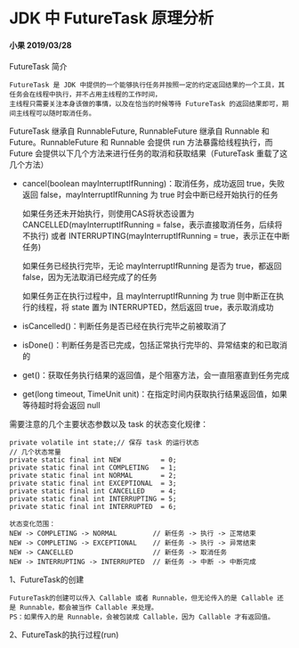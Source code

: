 # JDK 中 FutureTask 原理分析

#### 小果 2019/03/28

FutureTask 简介

    FutureTask 是 JDK 中提供的一个能够执行任务并按照一定的约定返回结果的一个工具，其任务会在线程中执行，并不占用主线程的工作时间，
    主线程只需要关注本身该做的事情，以及在恰当的时候等待 FutureTask 的返回结果即可，期间主线程可以随时取消任务。
    
FutureTask 继承自 RunnableFuture, RunnableFuture 继承自 Runnable 和 Future。RunnableFuture 和 Runnable 会提供 run 方法暴露给线程执行，而 Future 会提供以下几个方法来进行任务的取消和获取结果（FutureTask 重载了这几个方法）

- cancel(boolean mayInterruptIfRunning)：取消任务，成功返回 true，失败返回 false，mayInterruptIfRunning 为 true 时会中断已经开始执行的任务

    如果任务还未开始执行，则使用CAS将状态设置为 CANCELLED(mayInterruptIfRunning = false，表示直接取消任务，后续将不执行) 或者 INTERRUPTING(mayInterruptIfRunning = true，表示正在中断任务)
    
    如果任务已经执行完毕，无论 mayInterruptIfRunning 是否为 true，都返回 false，因为无法取消已经完成了的任务
    
    如果任务正在执行过程中，且 mayInterruptIfRunning 为 true 则中断正在执行的线程，将 state 置为 INTERRUPTED，然后返回 true，表示取消成功
    
- isCancelled()：判断任务是否已经在执行完毕之前被取消了
- isDone()：判断任务是否已完成，包括正常执行完毕的、异常结束的和已取消的
- get()：获取任务执行结果的返回值，是个阻塞方法，会一直阻塞直到任务完成
- get(long timeout, TimeUnit unit)：在指定时间内获取执行结果返回值，如果等待超时将会返回 null
    
需要注意的几个主要状态参数以及 task 的状态变化规律：

    private volatile int state;// 保存 task 的运行状态
    // 几个状态常量
    private static final int NEW          = 0;
    private static final int COMPLETING   = 1;
    private static final int NORMAL       = 2;
    private static final int EXCEPTIONAL  = 3;
    private static final int CANCELLED    = 4;
    private static final int INTERRUPTING = 5;
    private static final int INTERRUPTED  = 6;

    状态变化范围：
    NEW -> COMPLETING -> NORMAL         // 新任务 -> 执行 -> 正常结束
    NEW -> COMPLETING -> EXCEPTIONAL    // 新任务 -> 执行 -> 异常结束
    NEW -> CANCELLED                    // 新任务 -> 取消任务
    NEW -> INTERRUPTING -> INTERRUPTED  // 新任务 -> 中断 -> 中断完成
    
1、FutureTask的创建
    
    FutureTask的创建可以传入 Callable 或者 Runnable，但无论传入的是 Callable 还是 Runnable，都会被当作 Callable 来处理。
    PS：如果传入的是 Runnable，会被包装成 Callable，因为 Callable 才有返回值。
    
2、FutureTask的执行过程(run)

    